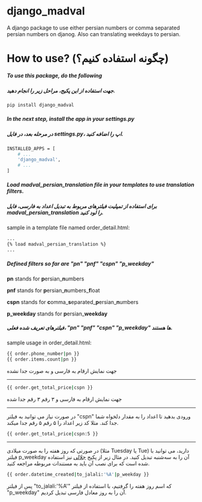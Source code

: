 # django_madval
A django package to use either persian numbers or comma separated persian numbers on djanog. Also can translating weekdays to persian.


# How to use? (چگونه استفاده کنیم؟)

##### To use this package, do the following
##### جهت استفاده از این پکیج، مراحل زیر را انجام دهید.

```bash
pip install django_madval
```

##### In the next step, install the app in your settings.py
##### در مرحله بعد، در فایل settings.py، اپ را اضافه کنید.

```bash
INSTALLED_APPS = [
    # ...
    'django_madval',
    # ...
]
```

##### Load madval_persian_translation file in your templates to use translation filters.
##### برای استفاده از تمپلیت فیلترهای مربوط به تبدیل اعداد به فارسی، فایل madval_persian_translation را لود کنید.

sample in a template file named order_detail.html:
```bash
...
{% load madval_persian_translation %}
...
```

##### Defined filters so far are "pn" "pnf" "cspn" "p_weekday"
**pn** stands for **p**ersian_**n**umbers

**pnf** stands for **p**ersian_**n**umbers_**f**loat

**cspn** stands for **c**omma_**s**eparated_**p**ersian_**n**umbers

**p_weekday** stands for **p**ersian_**weekday**

##### فیلترهای تعریف شده فعلی، "pn" "pnf" "cspn" "p_weekday" ها هستند.

sample usage in order_detail.html:
```bash
{{ order.phone_number|pn }}
{{ order.items.count|pn }}
```
 جهت نمایش ارقام به فارسی و به صورت جدا نشده
<hr>

```bash
{{ order.get_total_price|cspn }}
```
جهت نمایش ارقام به فارسی و ۳ رقم ۳ رقم جدا شده
<hr>

در صورت نیاز می توانید به فیلتر "cspn" ورودی بدهید تا اعداد را به مقدار دلخواه شما جدا کند. مثلا کد زیر اعداد را ۵ رقم ۵ رقم جدا میکند.
```bash
{{ order.get_total_price|cspn:5 }}
```
<hr>

در صورتی که روز هفته را به صورت میلادی (مثلا Tuesday یا Tue) دارید، می توانید با فیلتر p_weekday آن را به سه‌شنبه تبدیل کنید. در مثال زیر از پکیج  [جلالی] نیز استفاده شده است که برای نصب آن باید به مستندات مربوطه مراجعه کنید.
```bash
{{ order.datetime_created|to_jalali:'%A'|p_weekday }}
```
پس از فیلتر "to_jalali:'%A'" که اسم روز هفته را گرفتیم، با استفاده از فیلتر "p_weekday" آن را به روز معادل فارسی تبدیل کردیم.


[جلالی]: https://github.com/a-roomana/django-jalali-date/tree/master